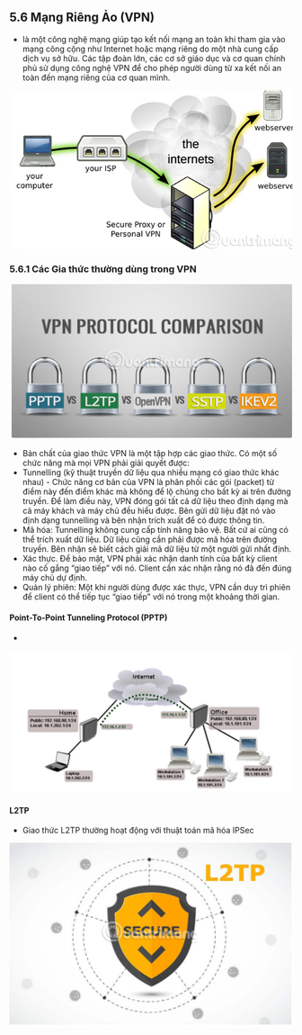 ## 5.6 Mạng Riêng Ảo (VPN)
- là một công nghệ mạng giúp tạo kết nối mạng an toàn khi tham gia vào mạng công cộng như Internet hoặc mạng riêng do một nhà cung cấp dịch vụ sở hữu. Các tập đoàn lớn, các cơ sở giáo dục và cơ quan chính phủ sử dụng công nghệ VPN để cho phép người dùng từ xa kết nối an toàn đến mạng riêng của cơ quan mình.
<img src = "../../jmg/vpn.PNG">

### 5.6.1 Các Gia thức thường dùng trong VPN
<img src = "../../jmg/c.PNG">

- Bản chất của giao thức VPN là một tập hợp các giao thức. Có một số chức năng mà mọi VPN phải giải quyết được:
- Tunnelling (kỹ thuật truyền dữ liệu qua nhiều mạng có giao thức khác nhau) - Chức năng cơ bản của VPN là phân phối các gói (packet) từ điểm này đến điểm khác mà không để lộ chúng cho bất kỳ ai trên đường truyền. Để làm điều này, VPN đóng gói tất cả dữ liệu theo định dạng mà cả máy khách và máy chủ đều hiểu được. Bên gửi dữ liệu đặt nó vào định dạng tunnelling và bên nhận trích xuất để có được thông tin.
- Mã hóa: Tunnelling không cung cấp tính năng bảo vệ. Bất cứ ai cũng có thể trích xuất dữ liệu. Dữ liệu cũng cần phải được mã hóa trên đường truyền. Bên nhận sẽ biết cách giải mã dữ liệu từ một người gửi nhất định.
- Xác thực. Để bảo mật, VPN phải xác nhận danh tính của bất kỳ client nào cố gắng “giao tiếp” với nó. Client cần xác nhận rằng nó đã đến đúng máy chủ dự định.
- Quản lý phiên: Một khi người dùng được xác thực, VPN cần duy trì phiên để client có thể tiếp tục “giao tiếp” với nó trong một khoảng thời gian.

#### Point-To-Point Tunneling Protocol (PPTP)
- 
<img src = "../../jmg/pptp.PNG">

#### L2TP 
- Giao thức L2TP thường hoạt động với thuật toán mã hóa IPSec

<img src = "../../jmg/l2tp.PNG">